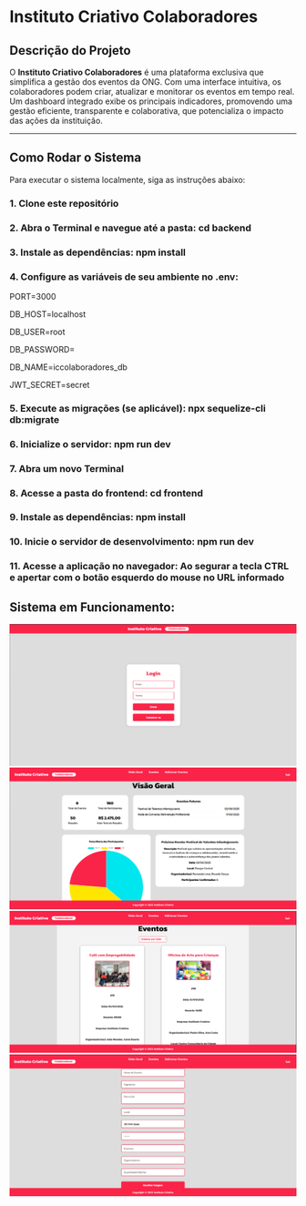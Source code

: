 # Instituto Criativo Colaboradores

## Descrição do Projeto

O **Instituto Criativo Colaboradores** é uma plataforma exclusiva que simplifica a gestão dos eventos da ONG. Com uma interface intuitiva, os colaboradores podem criar, atualizar e monitorar os eventos em tempo real. Um dashboard integrado exibe os principais indicadores, promovendo uma gestão eficiente, transparente e colaborativa, que potencializa o impacto das ações da instituição.

---

## Como Rodar o Sistema

Para executar o sistema localmente, siga as instruções abaixo:

### 1. Clone este repositório

### 2. Abra o Terminal e navegue até a pasta: cd backend

### 3. Instale as dependências: npm install

### 4. Configure as variáveis de seu ambiente no .env:

PORT=3000

DB_HOST=localhost

DB_USER=root

DB_PASSWORD=

DB_NAME=iccolaboradores_db

JWT_SECRET=secret

### 5. Execute as migrações (se aplicável): npx sequelize-cli db:migrate

### 6. Inicialize o servidor: npm run dev

### 7. Abra um novo Terminal

### 8. Acesse a pasta do frontend: cd frontend

### 9. Instale as dependências: npm install

### 10. Inicie o servidor de desenvolvimento: npm run dev

### 11. Acesse a aplicação no navegador: Ao segurar a tecla CTRL e apertar com o botão esquerdo do mouse no URL informado

## Sistema em Funcionamento:

<img src="Imagens/icprint2.png"/>

<img src="Imagens/icprint1.png"/>

<img src="Imagens/icprint4.png"/>

<img src="Imagens/icprint3.png"/>
